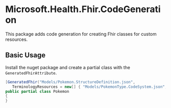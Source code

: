 # Microsoft.Health.Fhir.CodeGeneration

This package adds code generation for creating Fhir classes for custom resources.

## Basic Usage

Install the nuget package and create a partial class with the `GeneratedFhirAttribute`.

```csharp
[GeneratedFhir("Models/Pokemon.StructureDefinition.json",
   TerminologyResources = new[] { "Models/PokemonType.CodeSystem.json", "Models/PokemonType.ValueSet.json" })]
public partial class Pokemon
{
}
```

